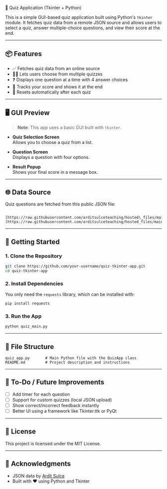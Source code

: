 🧠 Quiz Application (Tkinter + Python)

This is a simple GUI-based quiz application built using Python's `tkinter` module. It fetches quiz data from a remote JSON source and allows users to select a quiz, answer multiple-choice questions, and view their score at the end.

---

## 📦 Features

- ✅ Fetches quiz data from an online source
- 🧑‍🏫 Lets users choose from multiple quizzes
- ❓ Displays one question at a time with 4 answer choices
- 🎯 Tracks your score and shows it at the end
- 🔁 Resets automatically after each quiz

---

## 🖥️ GUI Preview

> **Note**: This app uses a basic GUI built with `tkinter`.

- **Quiz Selection Screen**  
  Allows you to choose a quiz from a list.

- **Question Screen**  
  Displays a question with four options.

- **Result Popup**  
  Shows your final score in a message box.

---

## 🌐 Data Source

Quiz questions are fetched from this public JSON file:
```

[https://raw.githubusercontent.com/arditsulceteaching/hosted\_files/main/geo.json](https://raw.githubusercontent.com/arditsulceteaching/hosted_files/main/geo.json)

````

---

## 🚀 Getting Started

### 1. Clone the Repository
```bash
git clone https://github.com/your-username/quiz-tkinter-app.git
cd quiz-tkinter-app
````

### 2. Install Dependencies

You only need the `requests` library, which can be installed with:

```bash
pip install requests
```

### 3. Run the App

```bash
python quiz_main.py
```

---

## 📁 File Structure

```
quiz_app.py       # Main Python file with the QuizApp class
README.md         # Project description and instructions
```

---

## 📌 To-Do / Future Improvements

* [ ] Add timer for each question
* [ ] Support for custom quizzes (local JSON upload)
* [ ] Show correct/incorrect feedback instantly
* [ ] Better UI using a framework like Tkinter.ttk or PyQt

---

## 📜 License

This project is licensed under the MIT License.

---

## 🙌 Acknowledgments

* JSON data by [Ardit Sulce](https://github.com/arditsulceteaching)
* Built with ❤️ using Python and Tkinter


